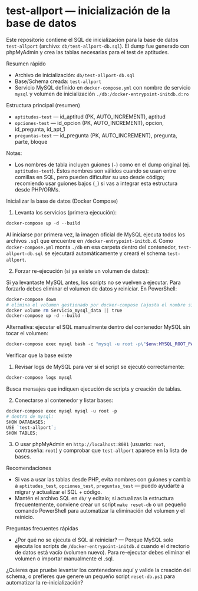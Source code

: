 # test-allport — inicialización de la base de datos

Este repositorio contiene el SQL de inicialización para la base de datos `test-allport` (archivo: `db/test-allport-db.sql`). El dump fue generado con phpMyAdmin y crea las tablas necesarias para el test de aptitudes.

Resumen rápido

- Archivo de inicialización: `db/test-allport-db.sql`
- Base/Schema creada: `test-allport`
- Servicio MySQL definido en `docker-compose.yml` con nombre de servicio `mysql` y volumen de inicialización `./db:/docker-entrypoint-initdb.d:ro`

Estructura principal (resumen)

- `aptitudes-test` — id_aptitud (PK, AUTO_INCREMENT), aptitud
- `opciones-test` — id_opcion (PK, AUTO_INCREMENT), opcion, id_pregunta, id_apt_1
- `preguntas-test` — id_pregunta (PK, AUTO_INCREMENT), pregunta, parte, bloque

Notas:
- Los nombres de tabla incluyen guiones (`-`) como en el dump original (ej. `aptitudes-test`). Estos nombres son válidos cuando se usan entre comillas en SQL, pero pueden dificultar su uso desde código; recomiendo usar guiones bajos (`_`) si vas a integrar esta estructura desde PHP/ORMs.

Inicializar la base de datos (Docker Compose)

1. Levanta los servicios (primera ejecución):

```powershell
docker-compose up -d --build
```

Al iniciarse por primera vez, la imagen oficial de MySQL ejecuta todos los archivos `.sql` que encuentre en `/docker-entrypoint-initdb.d`. Como `docker-compose.yml` monta `./db` en esa carpeta dentro del contenedor, `test-allport-db.sql` se ejecutará automáticamente y creará el schema `test-allport`.

2. Forzar re-ejecución (si ya existe un volumen de datos):

Si ya levantaste MySQL antes, los scripts no se vuelven a ejecutar. Para forzarlo debes eliminar el volumen de datos y reiniciar. En PowerShell:

```powershell
docker-compose down
# elimina el volumen gestionado por docker-compose (ajusta el nombre si lo cambiaste)
docker volume rm Servicio_mysql_data || true
docker-compose up -d --build
```

Alternativa: ejecutar el SQL manualmente dentro del contenedor MySQL sin tocar el volumen:

```powershell
docker-compose exec mysql bash -c "mysql -u root -p\"$env:MYSQL_ROOT_PASSWORD\" < /docker-entrypoint-initdb.d/test-allport-db.sql"
```

Verificar que la base existe

1. Revisar logs de MySQL para ver si el script se ejecutó correctamente:

```powershell
docker-compose logs mysql
```

Busca mensajes que indiquen ejecución de scripts y creación de tablas.

2. Conectarse al contenedor y listar bases:

```powershell
docker-compose exec mysql mysql -u root -p
# dentro de mysql:
SHOW DATABASES;
USE `test-allport`;
SHOW TABLES;
```

3. O usar phpMyAdmin en `http://localhost:8081` (usuario: `root`, contraseña: `root`) y comprobar que `test-allport` aparece en la lista de bases.

Recomendaciones

- Si vas a usar las tablas desde PHP, evita nombres con guiones y cambia a `aptitudes_test`, `opciones_test`, `preguntas_test` — puedo ayudarte a migrar y actualizar el SQL + código.
- Mantén el archivo SQL en `db/` y edítalo; si actualizas la estructura frecuentemente, conviene crear un script `make reset-db` o un pequeño comando PowerShell para automatizar la eliminación del volumen y el reinicio.

Preguntas frecuentes rápidas

- ¿Por qué no se ejecuta el SQL al reiniciar? — Porque MySQL solo ejecuta los scripts de `/docker-entrypoint-initdb.d` cuando el directorio de datos está vacío (volumen nuevo). Para re-ejecutar debes eliminar el volumen o importar manualmente el .sql.

¿Quieres que pruebe levantar los contenedores aquí y valide la creación del schema, o prefieres que genere un pequeño script `reset-db.ps1` para automatizar la re-inicialización? 
